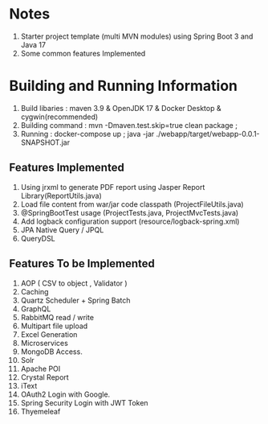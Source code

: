 # Notes 
1. Starter project template (multi MVN modules) using Spring Boot 3 and Java 17
2. Some common features Implemented

# Building and Running Information
1. Build libaries : maven 3.9 & OpenJDK 17 & Docker Desktop & cygwin(recommended)
2. Building command : mvn -Dmaven.test.skip=true clean package ; 
3. Running : docker-compose up ; java -jar ./webapp/target/webapp-0.0.1-SNAPSHOT.jar



## Features Implemented 
1. Using jrxml to generate PDF report using Jasper Report Library(ReportUtils.java)
2. Load file content from war/jar code classpath (ProjectFileUtils.java)
3. @SpringBootTest usage (ProjectTests.java, ProjectMvcTests.java)
4. Add logback configuration support (resource/logback-spring.xml)
5. JPA Native Query / JPQL
6. QueryDSL

## Features To be Implemented
1. AOP ( CSV to object , Validator ) 
2. Caching    
3. Quartz Scheduler + Spring Batch
4. GraphQL 
5. RabbitMQ read / write 
6. Multipart file upload 
7. Excel Generation 
8. Microservices 
9. MongoDB Access.
10. Solr
11. Apache POI
12. Crystal Report 
13. iText
14. OAuth2 Login with Google. 
15. Spring Security Login with JWT Token 
16. Thyemeleaf